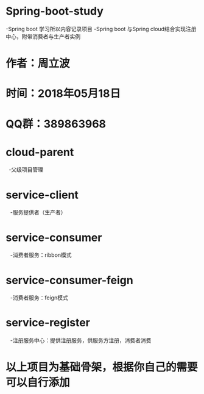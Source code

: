 # Spring-boot-study
  -Spring boot 学习所以内容记录项目
  -Spring boot 与Spring cloud结合实现注册中心，附带消费者与生产者实例
# 作者：周立波
# 时间：2018年05月18日
# QQ群：389863968
# cloud-parent
    -父级项目管理  
# service-client
    -服务提供者（生产者）
# service-consumer
    -消费者服务：ribbon模式
# service-consumer-feign
    -消费者服务：feign模式
# service-register
    -注册服务中心：提供注册服务，供服务方注册，消费者消费
# 以上项目为基础骨架，根据你自己的需要可以自行添加
